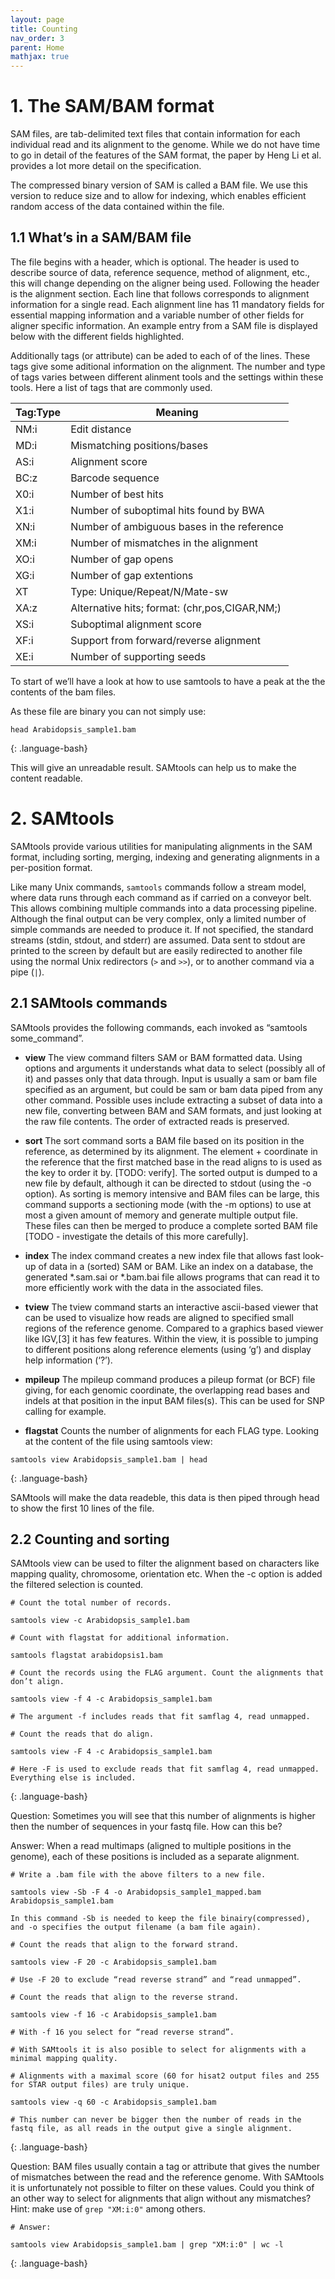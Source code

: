 ```yaml
---
layout: page
title: Counting
nav_order: 3
parent: Home
mathjax: true
---
```


# 1. The SAM/BAM format
SAM files, are tab-delimited text files that contain information for each individual read and its alignment to the genome. While we do not have time to go in detail of the features of the SAM format, the paper by Heng Li et al. provides a lot more detail on the specification.

The compressed binary version of SAM is called a BAM file. We use this version to reduce size and to allow for indexing, which enables efficient random access of the data contained within the file.

## 1.1 What’s in a SAM/BAM file

The file begins with a header, which is optional. The header is used to describe source of data, reference sequence, method of alignment, etc., this will change depending on the aligner being used. Following the header is the alignment section. Each line that follows corresponds to alignment information for a single read. Each alignment line has 11 mandatory fields for essential mapping information and a variable number of other fields for aligner specific information. An example entry from a SAM file is displayed below with the different fields highlighted.

Additionally tags (or attribute) can be aded to each of of the lines. These tags give some aditional information on the alignment. The number and type of tags varies between different alinment tools and the settings within these tools. Here a list of tags that are commonly used.

| Tag:Type |	Meaning |
|----------|----------|
| NM:i |	Edit distance |
| MD:i |	Mismatching positions/bases |
| AS:i |	Alignment score |
| BC:z |	Barcode sequence |
| X0:i |	Number of best hits |
| X1:i |	Number of suboptimal hits found by BWA |
| XN:i |	Number of ambiguous bases in the reference |
| XM:i |	Number of mismatches in the alignment |
| XO:i | Number of gap opens |
| XG:i |	Number of gap extentions |
| XT	 | Type: Unique/Repeat/N/Mate-sw |
| XA:z | Alternative hits; format: (chr,pos,CIGAR,NM;) |
| XS:i | Suboptimal alignment score |
| XF:i | Support from forward/reverse alignment |
|XE:i  | Number of supporting seeds |

To start of we’ll have a look at how to use samtools to have a peak at the the contents of the bam files.

As these file are binary you can not simply use:

~~~
head Arabidopsis_sample1.bam 
~~~
{: .language-bash}

This will give an unreadable result. SAMtools can help us to make the content readable.

# 2. SAMtools

SAMtools provide various utilities for manipulating alignments in the SAM format, including sorting, merging, indexing and generating alignments in a per-position format.

Like many Unix commands, `samtools` commands follow a stream model, where data runs through each command as if carried on a conveyor belt. This allows combining multiple commands into a data processing pipeline. Although the final output can be very complex, only a limited number of simple commands are needed to produce it. If not specified, the standard streams (stdin, stdout, and stderr) are assumed. Data sent to stdout are printed to the screen by default but are easily redirected to another file using the normal Unix redirectors (`>` and `>>`), or to another command via a pipe (`|`).

## 2.1 SAMtools commands

SAMtools provides the following commands, each invoked as “samtools some_command”.

- **view** 
The view command filters SAM or BAM formatted data. Using options and arguments it understands what data to select (possibly all of it) and passes only that data through. Input is usually a sam or bam file specified as an argument, but could be sam or bam data piped from any other command. Possible uses include extracting a subset of data into a new file, converting between BAM and SAM formats, and just looking at the raw file contents. The order of extracted reads is preserved.

- **sort**
The sort command sorts a BAM file based on its position in the reference, as determined by its alignment. The element + coordinate in the reference that the first matched base in the read aligns to is used as the key to order it by. [TODO: verify]. The sorted output is dumped to a new file by default, although it can be directed to stdout (using the -o option). As sorting is memory intensive and BAM files can be large, this command supports a sectioning mode (with the -m options) to use at most a given amount of memory and generate multiple output file. These files can then be merged to produce a complete sorted BAM file [TODO - investigate the details of this more carefully].

- **index**
The index command creates a new index file that allows fast look-up of data in a (sorted) SAM or BAM. Like an index on a database, the generated \*.sam.sai or \*.bam.bai file allows programs that can read it to more efficiently work with the data in the associated files.

- **tview**
The tview command starts an interactive ascii-based viewer that can be used to visualize how reads are aligned to specified small regions of the reference genome. Compared to a graphics based viewer like IGV,[3] it has few features. Within the view, it is possible to jumping to different positions along reference elements (using ‘g’) and display help information (‘?’).

- **mpileup**
The mpileup command produces a pileup format (or BCF) file giving, for each genomic coordinate, the overlapping read bases and indels at that position in the input BAM files(s). This can be used for SNP calling for example.

- **flagstat** 
Counts the number of alignments for each FLAG type.
Looking at the content of the file using samtools view:

~~~
samtools view Arabidopsis_sample1.bam | head
~~~
{: .language-bash}

SAMtools will make the data readeble, this data is then piped through head to show the first 10 lines of the file.

## 2.2 Counting and sorting

SAMtools view can be used to filter the alignment based on characters like mapping quality, chromosome, orientation etc. When the -c option is added the filtered selection is counted.

~~~
# Count the total number of records.

samtools view -c Arabidopsis_sample1.bam

# Count with flagstat for additional information.

samtools flagstat arabidopsis1.bam

# Count the records using the FLAG argument. Count the alignments that don’t align.

samtools view -f 4 -c Arabidopsis_sample1.bam

# The argument -f includes reads that fit samflag 4, read unmapped.

# Count the reads that do align.

samtools view -F 4 -c Arabidopsis_sample1.bam

# Here -F is used to exclude reads that fit samflag 4, read unmapped. Everything else is included.
~~~
{: .language-bash}

Question: Sometimes you will see that this number of alignments is higher then the number of sequences in your fastq file. How can this be?

Answer: When a read multimaps (aligned to multiple positions in the genome), each of these positions is included as a separate alignment.

~~~
# Write a .bam file with the above filters to a new file.

samtools view -Sb -F 4 -o Arabidopsis_sample1_mapped.bam Arabidopsis_sample1.bam

In this command -Sb is needed to keep the file binairy(compressed), and -o specifies the output filename (a bam file again).

# Count the reads that align to the forward strand.

samtools view -F 20 -c Arabidopsis_sample1.bam

# Use -F 20 to exclude “read reverse strand” and “read unmapped”.

# Count the reads that align to the reverse strand.

samtools view -f 16 -c Arabidopsis_sample1.bam

# With -f 16 you select for “read reverse strand”.

# With SAMtools it is also posible to select for alignments with a minimal mapping quality.

# Alignments with a maximal score (60 for hisat2 output files and 255 for STAR output files) are truly unique.

samtools view -q 60 -c Arabidopsis_sample1.bam

# This number can never be bigger then the number of reads in the fastq file, as all reads in the output give a single alignment.
~~~
{: .language-bash}

Question: BAM files usually contain a tag or attribute that gives the number of mismatches between the read and the reference genome. With SAMtools it is unfortunately not possible to filter on these values. Could you think of an other way to select for alignments that align without any mismatches?
Hint: make use of `grep "XM:i:0"` among others.

~~~
# Answer:

samtools view Arabidopsis_sample1.bam | grep "XM:i:0" | wc -l
~~~
{: .language-bash}



